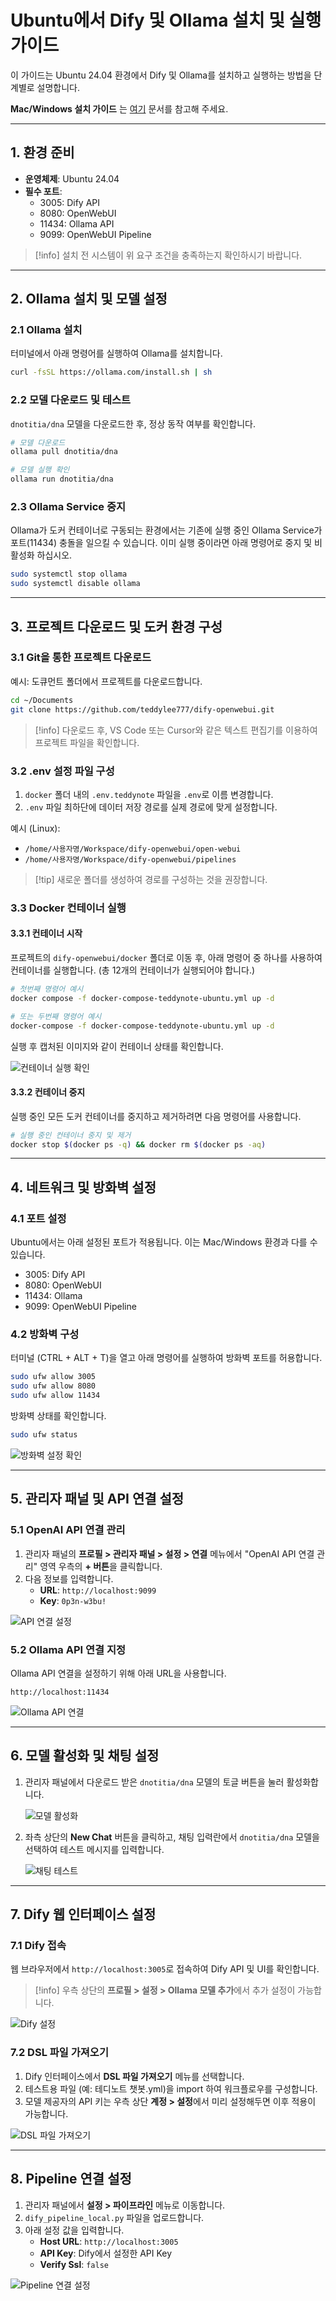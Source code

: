 # Ubuntu에서 Dify 및 Ollama 설치 및 실행 가이드

이 가이드는 Ubuntu 24.04 환경에서 Dify 및 Ollama를 설치하고 실행하는 방법을 단계별로 설명합니다.

**Mac/Windows 설치 가이드** 는 [여기](README.md) 문서를 참고해 주세요.

---

## 1. 환경 준비

- **운영체제**: Ubuntu 24.04  
- **필수 포트**:
  - 3005: Dify API
  - 8080: OpenWebUI
  - 11434: Ollama API
  - 9099: OpenWebUI Pipeline

> [!info] 설치 전 시스템이 위 요구 조건을 충족하는지 확인하시기 바랍니다.

---

## 2. Ollama 설치 및 모델 설정

### 2.1 Ollama 설치

터미널에서 아래 명령어를 실행하여 Ollama를 설치합니다.

```bash
curl -fsSL https://ollama.com/install.sh | sh
```

### 2.2 모델 다운로드 및 테스트

`dnotitia/dna` 모델을 다운로드한 후, 정상 동작 여부를 확인합니다.

```bash
# 모델 다운로드
ollama pull dnotitia/dna

# 모델 실행 확인
ollama run dnotitia/dna
```

### 2.3 Ollama Service 중지

Ollama가 도커 컨테이너로 구동되는 환경에서는 기존에 실행 중인 Ollama Service가 포트(11434) 충돌을 일으킬 수 있습니다. 이미 실행 중이라면 아래 명령어로 중지 및 비활성화 하십시오.

```bash
sudo systemctl stop ollama
sudo systemctl disable ollama
```

---

## 3. 프로젝트 다운로드 및 도커 환경 구성

### 3.1 Git을 통한 프로젝트 다운로드

예시: 도큐먼트 폴더에서 프로젝트를 다운로드합니다.

```bash
cd ~/Documents
git clone https://github.com/teddylee777/dify-openwebui.git
```

> [!info] 다운로드 후, VS Code 또는 Cursor와 같은 텍스트 편집기를 이용하여 프로젝트 파일을 확인합니다.

### 3.2 .env 설정 파일 구성

1. `docker` 폴더 내의 `.env.teddynote` 파일을 `.env`로 이름 변경합니다.
2. `.env` 파일 최하단에 데이터 저장 경로를 실제 경로에 맞게 설정합니다.

예시 (Linux):

- `/home/사용자명/Workspace/dify-openwebui/open-webui`
- `/home/사용자명/Workspace/dify-openwebui/pipelines`

> [!tip] 새로운 폴더를 생성하여 경로를 구성하는 것을 권장합니다.

### 3.3 Docker 컨테이너 실행

#### 3.3.1 컨테이너 시작

프로젝트의 `dify-openwebui/docker` 폴더로 이동 후, 아래 명령어 중 하나를 사용하여 컨테이너를 실행합니다. (총 12개의 컨테이너가 실행되어야 합니다.)

```bash
# 첫번째 명령어 예시
docker compose -f docker-compose-teddynote-ubuntu.yml up -d

# 또는 두번째 명령어 예시
docker-compose -f docker-compose-teddynote-ubuntu.yml up -d
```

실행 후 캡처된 이미지와 같이 컨테이너 상태를 확인합니다.

![컨테이너 실행 확인](assets/Capture-20250204-154830.png)

#### 3.3.2 컨테이너 중지

실행 중인 모든 도커 컨테이너를 중지하고 제거하려면 다음 명령어를 사용합니다.

```bash
# 실행 중인 컨테이너 중지 및 제거
docker stop $(docker ps -q) && docker rm $(docker ps -aq)
```

---

## 4. 네트워크 및 방화벽 설정

### 4.1 포트 설정

Ubuntu에서는 아래 설정된 포트가 적용됩니다. 이는 Mac/Windows 환경과 다를 수 있습니다.

- 3005: Dify API
- 8080: OpenWebUI
- 11434: Ollama
- 9099: OpenWebUI Pipeline

### 4.2 방화벽 구성

터미널 (CTRL + ALT + T)을 열고 아래 명령어를 실행하여 방화벽 포트를 허용합니다.

```bash
sudo ufw allow 3005
sudo ufw allow 8080
sudo ufw allow 11434
```

방화벽 상태를 확인합니다.

```bash
sudo ufw status
```

![방화벽 설정 확인](assets/Capture-20250204-152146.png)

---

## 5. 관리자 패널 및 API 연결 설정

### 5.1 OpenAI API 연결 관리

1. 관리자 패널의 **프로필 > 관리자 패널 > 설정 > 연결** 메뉴에서 "OpenAI API 연결 관리" 영역 우측의 **+ 버튼**을 클릭합니다.
2. 다음 정보를 입력합니다.
   - **URL**: `http://localhost:9099`
   - **Key**: `0p3n-w3bu!`

![API 연결 설정](assets/Capture-20250204-155942.png)

### 5.2 Ollama API 연결 지정

Ollama API 연결을 설정하기 위해 아래 URL을 사용합니다.

```plaintext
http://localhost:11434
```

![Ollama API 연결](assets/Capture-20250204-160247.png)

---

## 6. 모델 활성화 및 채팅 설정

1. 관리자 패널에서 다운로드 받은 `dnotitia/dna` 모델의 토글 버튼을 눌러 활성화합니다.
   
   ![모델 활성화](assets/Capture-20250204-160422.png)

2. 좌측 상단의 **New Chat** 버튼을 클릭하고, 채팅 입력란에서 `dnotitia/dna` 모델을 선택하여 테스트 메시지를 입력합니다.

   ![채팅 테스트](assets/Capture-20250204-160543.png)

---

## 7. Dify 웹 인터페이스 설정

### 7.1 Dify 접속

웹 브라우저에서 `http://localhost:3005`로 접속하여 Dify API 및 UI를 확인합니다.

> [!info] 우측 상단의 **프로필 > 설정 > Ollama 모델 추가**에서 추가 설정이 가능합니다.

![Dify 설정](assets/Capture-20250204-160959.png)

### 7.2 DSL 파일 가져오기

1. Dify 인터페이스에서 **DSL 파일 가져오기** 메뉴를 선택합니다.
2. 테스트용 파일 (예: 테디노트 챗봇.yml)을 import 하여 워크플로우를 구성합니다.
3. 모델 제공자의 API 키는 우측 상단 **계정 > 설정**에서 미리 설정해두면 이후 적용이 가능합니다.

![DSL 파일 가져오기](assets/Capture-20250119-012520.png)

---

## 8. Pipeline 연결 설정

1. 관리자 패널에서 **설정 > 파이프라인** 메뉴로 이동합니다.
2. `dify_pipeline_local.py` 파일을 업로드합니다.
3. 아래 설정 값을 입력합니다.
   - **Host URL**: `http://localhost:3005`
   - **API Key**: Dify에서 설정한 API Key
   - **Verify Ssl**: `false`

![Pipeline 연결 설정](assets/Capture-20250204-161217.png)